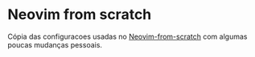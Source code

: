 # Neovim from scratch

Cópia das configuracoes usadas no [Neovim-from-scratch](https://github.com/LunarVim/Neovim-from-scratch) com algumas poucas mudanças pessoais.
